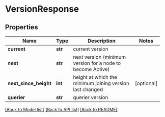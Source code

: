 # VersionResponse

## Properties
Name | Type | Description | Notes
------------ | ------------- | ------------- | -------------
**current** | **str** | current version | 
**next** | **str** | next version (minimum version for a node to become Active) | 
**next_since_height** | **int** | height at which the minimum joining version last changed | [optional] 
**querier** | **str** | querier version | 

[[Back to Model list]](../README.md#documentation-for-models) [[Back to API list]](../README.md#documentation-for-api-endpoints) [[Back to README]](../README.md)

